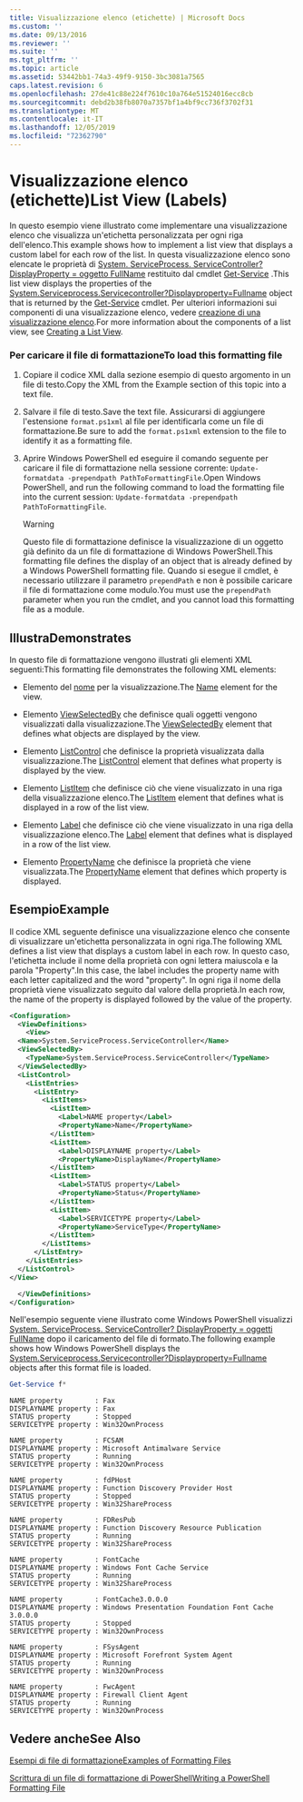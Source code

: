 ```yaml
---
title: Visualizzazione elenco (etichette) | Microsoft Docs
ms.custom: ''
ms.date: 09/13/2016
ms.reviewer: ''
ms.suite: ''
ms.tgt_pltfrm: ''
ms.topic: article
ms.assetid: 53442bb1-74a3-49f9-9150-3bc3081a7565
caps.latest.revision: 6
ms.openlocfilehash: 27de41c88e224f7610c10a764e51524016ecc8cb
ms.sourcegitcommit: debd2b38fb8070a7357bf1a4bf9cc736f3702f31
ms.translationtype: MT
ms.contentlocale: it-IT
ms.lasthandoff: 12/05/2019
ms.locfileid: "72362790"
---
```

# <a name="list-view-labels"></a><span data-ttu-id="bc468-102">Visualizzazione elenco (etichette)</span><span class="sxs-lookup"><span data-stu-id="bc468-102">List View (Labels)</span></span>

<span data-ttu-id="bc468-103">In questo esempio viene illustrato come implementare una visualizzazione elenco che visualizza un'etichetta personalizzata per ogni riga dell'elenco.</span><span class="sxs-lookup"><span data-stu-id="bc468-103">This example shows how to implement a list view that displays a custom label for each row of the list.</span></span> <span data-ttu-id="bc468-104">In questa visualizzazione elenco sono elencate le proprietà di [System. ServiceProcess. ServiceController? DisplayProperty = oggetto FullName](/dotnet/api/System.ServiceProcess.ServiceController) restituito dal cmdlet [Get-Service](/powershell/module/Microsoft.PowerShell.Management/Get-Service) .</span><span class="sxs-lookup"><span data-stu-id="bc468-104">This list view displays the properties of the [System.Serviceprocess.Servicecontroller?Displayproperty=Fullname](/dotnet/api/System.ServiceProcess.ServiceController) object that is returned by the [Get-Service](/powershell/module/Microsoft.PowerShell.Management/Get-Service) cmdlet.</span></span> <span data-ttu-id="bc468-105">Per ulteriori informazioni sui componenti di una visualizzazione elenco, vedere [creazione di una visualizzazione elenco](./creating-a-list-view.md).</span><span class="sxs-lookup"><span data-stu-id="bc468-105">For more information about the components of a list view, see [Creating a List View](./creating-a-list-view.md).</span></span>

### <a name="to-load-this-formatting-file"></a><span data-ttu-id="bc468-106">Per caricare il file di formattazione</span><span class="sxs-lookup"><span data-stu-id="bc468-106">To load this formatting file</span></span>

1. <span data-ttu-id="bc468-107">Copiare il codice XML dalla sezione esempio di questo argomento in un file di testo.</span><span class="sxs-lookup"><span data-stu-id="bc468-107">Copy the XML from the Example section of this topic into a text file.</span></span>

2. <span data-ttu-id="bc468-108">Salvare il file di testo.</span><span class="sxs-lookup"><span data-stu-id="bc468-108">Save the text file.</span></span> <span data-ttu-id="bc468-109">Assicurarsi di aggiungere l'estensione `format.ps1xml` al file per identificarla come un file di formattazione.</span><span class="sxs-lookup"><span data-stu-id="bc468-109">Be sure to add the `format.ps1xml` extension to the file to identify it as a formatting file.</span></span>

3. <span data-ttu-id="bc468-110">Aprire Windows PowerShell ed eseguire il comando seguente per caricare il file di formattazione nella sessione corrente: `Update-formatdata -prependpath PathToFormattingFile`.</span><span class="sxs-lookup"><span data-stu-id="bc468-110">Open Windows PowerShell, and run the following command to load the formatting file into the current session: `Update-formatdata -prependpath PathToFormattingFile`.</span></span>

   > [!WARNING]
   > <span data-ttu-id="bc468-111">Questo file di formattazione definisce la visualizzazione di un oggetto già definito da un file di formattazione di Windows PowerShell.</span><span class="sxs-lookup"><span data-stu-id="bc468-111">This formatting file defines the display of an object that is already defined by a Windows PowerShell formatting file.</span></span> <span data-ttu-id="bc468-112">Quando si esegue il cmdlet, è necessario utilizzare il parametro `prependPath` e non è possibile caricare il file di formattazione come modulo.</span><span class="sxs-lookup"><span data-stu-id="bc468-112">You must use the `prependPath` parameter when you run the cmdlet, and you cannot load this formatting file as a module.</span></span>

## <a name="demonstrates"></a><span data-ttu-id="bc468-113">Illustra</span><span class="sxs-lookup"><span data-stu-id="bc468-113">Demonstrates</span></span>

<span data-ttu-id="bc468-114">In questo file di formattazione vengono illustrati gli elementi XML seguenti:</span><span class="sxs-lookup"><span data-stu-id="bc468-114">This formatting file demonstrates the following XML elements:</span></span>

- <span data-ttu-id="bc468-115">Elemento del [nome](./name-element-for-view-format.md) per la visualizzazione.</span><span class="sxs-lookup"><span data-stu-id="bc468-115">The [Name](./name-element-for-view-format.md) element for the view.</span></span>

- <span data-ttu-id="bc468-116">Elemento [ViewSelectedBy](./viewselectedby-element-format.md) che definisce quali oggetti vengono visualizzati dalla visualizzazione.</span><span class="sxs-lookup"><span data-stu-id="bc468-116">The [ViewSelectedBy](./viewselectedby-element-format.md) element that defines what objects are displayed by the view.</span></span>

- <span data-ttu-id="bc468-117">Elemento [ListControl](./listcontrol-element-format.md) che definisce la proprietà visualizzata dalla visualizzazione.</span><span class="sxs-lookup"><span data-stu-id="bc468-117">The [ListControl](./listcontrol-element-format.md) element that defines what property is displayed by the view.</span></span>

- <span data-ttu-id="bc468-118">Elemento [ListItem](./listitem-element-for-listitems-for-listcontrol-format.md) che definisce ciò che viene visualizzato in una riga della visualizzazione elenco.</span><span class="sxs-lookup"><span data-stu-id="bc468-118">The [ListItem](./listitem-element-for-listitems-for-listcontrol-format.md) element that defines what is displayed in a row of the list view.</span></span>

- <span data-ttu-id="bc468-119">Elemento [Label](./label-element-for-listitem-for-listcontrol-format.md) che definisce ciò che viene visualizzato in una riga della visualizzazione elenco.</span><span class="sxs-lookup"><span data-stu-id="bc468-119">The [Label](./label-element-for-listitem-for-listcontrol-format.md) element that defines what is displayed in a row of the list view.</span></span>

- <span data-ttu-id="bc468-120">Elemento [PropertyName](./propertyname-element-for-listitem-for-listcontrol-format.md) che definisce la proprietà che viene visualizzata.</span><span class="sxs-lookup"><span data-stu-id="bc468-120">The [PropertyName](./propertyname-element-for-listitem-for-listcontrol-format.md) element that defines which property is displayed.</span></span>

## <a name="example"></a><span data-ttu-id="bc468-121">Esempio</span><span class="sxs-lookup"><span data-stu-id="bc468-121">Example</span></span>

<span data-ttu-id="bc468-122">Il codice XML seguente definisce una visualizzazione elenco che consente di visualizzare un'etichetta personalizzata in ogni riga.</span><span class="sxs-lookup"><span data-stu-id="bc468-122">The following XML defines a list view that displays a custom label in each row.</span></span> <span data-ttu-id="bc468-123">In questo caso, l'etichetta include il nome della proprietà con ogni lettera maiuscola e la parola "Property".</span><span class="sxs-lookup"><span data-stu-id="bc468-123">In this case, the label includes the property name with each letter capitalized and the word "property".</span></span> <span data-ttu-id="bc468-124">In ogni riga il nome della proprietà viene visualizzato seguito dal valore della proprietà.</span><span class="sxs-lookup"><span data-stu-id="bc468-124">In each row, the name of the property is displayed followed by the value of the property.</span></span>

```xml
<Configuration>
  <ViewDefinitions>
    <View>
  <Name>System.ServiceProcess.ServiceController</Name>
  <ViewSelectedBy>
    <TypeName>System.ServiceProcess.ServiceController</TypeName>
  </ViewSelectedBy>
  <ListControl>
    <ListEntries>
      <ListEntry>
        <ListItems>
          <ListItem>
            <Label>NAME property</Label>
            <PropertyName>Name</PropertyName>
          </ListItem>
          <ListItem>
            <Label>DISPLAYNAME property</Label>
            <PropertyName>DisplayName</PropertyName>
          </ListItem>
          <ListItem>
            <Label>STATUS property</Label>
            <PropertyName>Status</PropertyName>
          </ListItem>
          <ListItem>
            <Label>SERVICETYPE property</Label>
            <PropertyName>ServiceType</PropertyName>
          </ListItem>
        </ListItems>
      </ListEntry>
    </ListEntries>
  </ListControl>
</View>

  </ViewDefinitions>
</Configuration>
```

<span data-ttu-id="bc468-125">Nell'esempio seguente viene illustrato come Windows PowerShell visualizzi [System. ServiceProcess. ServiceController? DisplayProperty = oggetti FullName](/dotnet/api/System.ServiceProcess.ServiceController) dopo il caricamento del file di formato.</span><span class="sxs-lookup"><span data-stu-id="bc468-125">The following example shows how Windows PowerShell displays the [System.Serviceprocess.Servicecontroller?Displayproperty=Fullname](/dotnet/api/System.ServiceProcess.ServiceController) objects after this format file is loaded.</span></span>

```powershell
Get-Service f*
```

```output
NAME property        : Fax
DISPLAYNAME property : Fax
STATUS property      : Stopped
SERVICETYPE property : Win32OwnProcess

NAME property        : FCSAM
DISPLAYNAME property : Microsoft Antimalware Service
STATUS property      : Running
SERVICETYPE property : Win32OwnProcess

NAME property        : fdPHost
DISPLAYNAME property : Function Discovery Provider Host
STATUS property      : Stopped
SERVICETYPE property : Win32ShareProcess

NAME property        : FDResPub
DISPLAYNAME property : Function Discovery Resource Publication
STATUS property      : Running
SERVICETYPE property : Win32ShareProcess

NAME property        : FontCache
DISPLAYNAME property : Windows Font Cache Service
STATUS property      : Running
SERVICETYPE property : Win32ShareProcess

NAME property        : FontCache3.0.0.0
DISPLAYNAME property : Windows Presentation Foundation Font Cache 3.0.0.0
STATUS property      : Stopped
SERVICETYPE property : Win32OwnProcess

NAME property        : FSysAgent
DISPLAYNAME property : Microsoft Forefront System Agent
STATUS property      : Running
SERVICETYPE property : Win32OwnProcess

NAME property        : FwcAgent
DISPLAYNAME property : Firewall Client Agent
STATUS property      : Running
SERVICETYPE property : Win32OwnProcess
```

## <a name="see-also"></a><span data-ttu-id="bc468-126">Vedere anche</span><span class="sxs-lookup"><span data-stu-id="bc468-126">See Also</span></span>

[<span data-ttu-id="bc468-127">Esempi di file di formattazione</span><span class="sxs-lookup"><span data-stu-id="bc468-127">Examples of Formatting Files</span></span>](./examples-of-formatting-files.md)

[<span data-ttu-id="bc468-128">Scrittura di un file di formattazione di PowerShell</span><span class="sxs-lookup"><span data-stu-id="bc468-128">Writing a PowerShell Formatting File</span></span>](./writing-a-powershell-formatting-file.md)
